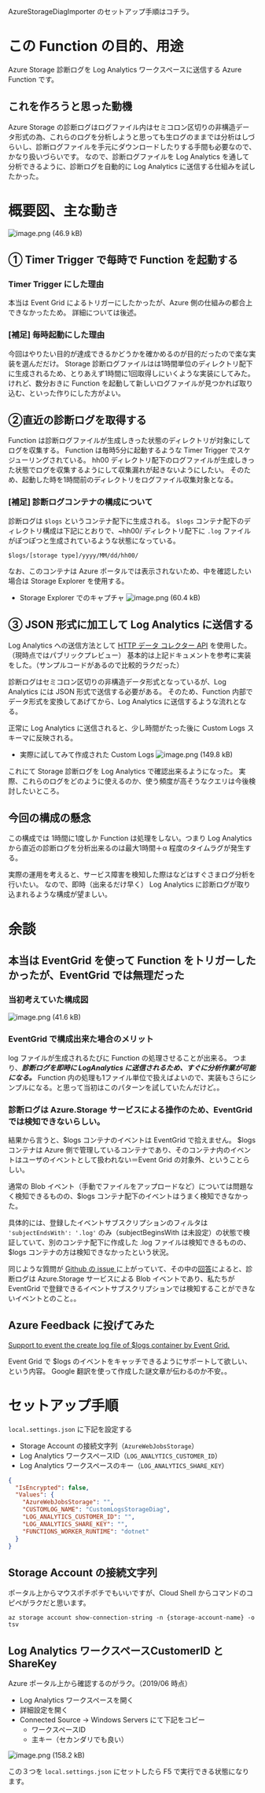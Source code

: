 AzureStorageDiagImporter のセットアップ手順はコチラ。

# この Function の目的、用途
Azure Storage 診断ログを Log Analytics ワークスペースに送信する Azure Function です。

## これを作ろうと思った動機
Azure Storage の診断ログはログファイル内はセミコロン区切りの非構造データ形式の為、これらのログを分析しようと思っても生ログのままでは分析はしづらいし、診断ログファイルを手元にダウンロードしたりする手間も必要なので、かなり扱いづらいです。
なので、診断ログファイルを Log Analytics を通して分析できるように、診断ログを自動的に Log Analytics に送信する仕組みを試したかった。

# 概要図、主な動き
![image.png (46.9 kB)](https://files.esa.io/uploads/production/attachments/10562/2019/04/12/45774/7c805357-812d-4c16-865c-9637338b0240.png)

## ① Timer Trigger で毎時で Function を起動する
### Timer Trigger にした理由
本当は Event Grid によるトリガーにしたかったが、Azure 側の仕組みの都合上できなかったため。
詳細については後述。

### [補足] 毎時起動にした理由
今回はやりたい目的が達成できるかどうかを確かめるのが目的だったので楽な実装を選んだだけ。
Storage 診断ログファイルはは1時間単位のディレクトリ配下に生成されるため、とりあえず1時間に1回取得しにいくような実装にしてみた。
けれど、数分おきに Function を起動して新しいログファイルが見つかれば取り込む、といった作りにした方がよい。

## ②直近の診断ログを取得する
Function は診断ログファイルが生成しきった状態のディレクトリが対象にしてログを収集する。
Function は毎時5分に起動するような Timer Trigger でスケジューリングされている。
hh00 ディレクトリ配下のログファイルが生成しきった状態でログを収集するようにして収集漏れが起きないようにしたい。
そのため、起動した時を1時間前のディレクトリをログファイル収集対象となる。

### [補足] 診断ログコンテナの構成について
診断ログは `$logs` というコンテナ配下に生成される。
`$logs` コンテナ配下のディレクトリ構成は下記にとおりで、~hh00/ ディレクトリ配下に `.log` ファイルがぽつぽつと生成されているような状態になっている。

`$logs/[storage type]/yyyy/MM/dd/hh00/`

なお、このコンテナは Azure ポータルでは表示されないため、中を確認したい場合は Storage Explorer を使用する。
- Storage Explorer でのキャプチャ
![image.png (60.4 kB)](https://files.esa.io/uploads/production/attachments/10562/2019/04/12/45774/3fe73bd0-5213-42df-a6e1-55716ef6050b.png)

## ③ JSON 形式に加工して Log Analytics に送信する
Log Analytics への送信方法として [HTTP データ コレクター API](https://docs.microsoft.com/ja-jp/azure/azure-monitor/platform/data-collector-api) を使用した。（現時点ではパブリックプレビュー）
基本的は上記ドキュメントを参考に実装をした。（サンプルコードがあるので比較的ラクだった）

診断ログはセミコロン区切りの非構造データ形式となっているが、Log Analytics には JSON 形式で送信する必要がある。
そのため、Function 内部でデータ形式を変換してあげてから、Log Analytics に送信するような流れとなる。

正常に Log Analytics に送信されると、少し時間がたった後に Custom Logs スキーマに反映される。

- 実際に試してみて作成された Custom Logs
![image.png (149.8 kB)](https://files.esa.io/uploads/production/attachments/10562/2019/04/12/45774/df16a02e-880b-4418-9327-688f44895b77.png)

これにて Storage 診断ログを Log Analytics で確認出来るようになった。
実際、これらのログをどのように使えるのか、使う頻度が高そうなクエリは今後検討したいところ。

## 今回の構成の懸念
この構成では 1時間に1度しか Function は処理をしない。つまり Log Analytics から直近の診断ログを分析出来るのは最大1時間＋α 程度のタイムラグが発生する。

実際の運用を考えると、サービス障害を検知した際はなどはすぐさまログ分析を行いたい。
なので、即時（出来るだけ早く） Log Analytics に診断ログが取り込まれるような構成が望ましい。

# 余談
## 本当は EventGrid を使って Function をトリガーしたかったが、EventGrid では無理だった
### 当初考えていた構成図
![image.png (41.6 kB)](https://files.esa.io/uploads/production/attachments/10562/2019/04/12/45774/8f50bf67-d16a-4af7-9287-55a0b62b36f4.png)
### EventGrid  で構成出来た場合のメリット
log ファイルが生成されるたびに Function の処理させることが出来る。
つまり、***診断ログを即時に LogAnalytics に送信されるため、すぐに分析作業が可能になる。***
Function 内の処理も1ファイル単位で扱えばよいので、実装もさらにシンプルになる。と思って当初はこのパターンを試していたんだけど。。

### 診断ログは Azure.Storage サービスによる操作のため、EventGrid では検知できないらしい。
結果から言うと、$logs コンテナのイベントは EventGrid で拾えません。
$logs コンテナは Azure 側で管理しているコンテナであり、そのコンテナ内のイベントはユーザのイベントとして扱われない＝Event Grid の対象外、ということらしい。

通常の Blob イベント（手動でファイルをアップロードなど）については問題なく検知できるものの、$logs コンテナ配下のイベントはうまく検知できなかった。

具体的には、登録したイベントサブスクリプションのフィルタは `'subjectEndsWith': '.log'` のみ（subjectBeginsWith は未設定）の状態で検証していて、別のコンテナ配下に作成した .log ファイルは検知できるものの、$logs コンテナの方は検知できなかったという状況。

同じような質問が [Github の issue ](https://github.com/Azure/azure-functions-eventgrid-extension/issues/40)に上がっていて、その中の[回答](https://github.com/Azure/azure-functions-eventgrid-extension/issues/40#issuecomment-396686066)によると、診断ログは Azure.Storage サービスによる Blob イベントであり、私たちが EventGrid で登録できるイベントサブスクリプションでは検知することができないイベントとのこと。。

## Azure Feedback に投げてみた
[Support to event the create log file of $logs container by Event Grid.](https://feedback.azure.com/forums/909172-azure-maps/suggestions/37373437-support-to-event-the-create-log-file-of-logs-cont)

Event Grid で $logs のイベントをキャッチできるようにサポートして欲しい、という内容。
Google 翻訳を使って作成した謎文章が伝わるのか不安。。

# セットアップ手順
`local.settings.json` に下記を設定する
- Storage Account の接続文字列（`AzureWebJobsStorage`）
- Log Analytics ワークスペースID（`LOG_ANALYTICS_CUSTOMER_ID`）
- Log Analytics ワークスペースのキー（`LOG_ANALYTICS_SHARE_KEY`）

```json:local.settings.json
{
  "IsEncrypted": false,
  "Values": {
    "AzureWebJobsStorage": "",
    "CUSTOMLOG_NAME": "CustomLogsStorageDiag",
    "LOG_ANALYTICS_CUSTOMER_ID": "",
    "LOG_ANALYTICS_SHARE_KEY": "",
    "FUNCTIONS_WORKER_RUNTIME": "dotnet"
  }
}
```

## Storage Account の接続文字列
ポータル上からマウスポチポチでもいいですが、Cloud Shell からコマンドのコピペがラクだと思います。
```bash:Azure CLI
az storage account show-connection-string -n {storage-account-name} -o tsv
```

## Log Analytics ワークスペースCustomerID と ShareKey
Azure ポータル上から確認するのがラク。（2019/06 時点）
- Log Analytics ワークスペースを開く
- 詳細設定を開く
- Connected Source → Windows Servers にて下記をコピー
  - ワークスペースID
  - 主キー（セカンダリでも良い）

![image.png (158.2 kB)](https://files.esa.io/uploads/production/attachments/10562/2019/06/27/45774/af2657dd-e21a-4ae4-aff6-d8a5cc84a35d.png)

この３つを `local.settings.json` にセットしたら F5 で実行できる状態になります。
